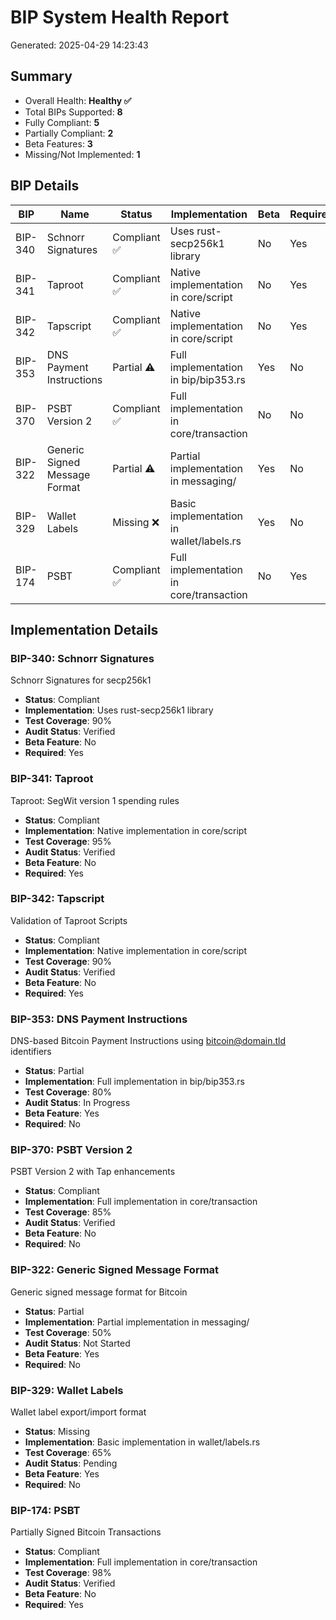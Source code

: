 # BIP System Health Report

Generated: 2025-04-29 14:23:43

## Summary

- Overall Health: **Healthy ✅**
- Total BIPs Supported: **8**
- Fully Compliant: **5**
- Partially Compliant: **2**
- Beta Features: **3**
- Missing/Not Implemented: **1**

## BIP Details

| BIP | Name | Status | Implementation | Beta | Required |
|-----|------|--------|----------------|------|----------|
| BIP-340 | Schnorr Signatures | Compliant ✅ | Uses rust-secp256k1 library | No | Yes |
| BIP-341 | Taproot | Compliant ✅ | Native implementation in core/script | No | Yes |
| BIP-342 | Tapscript | Compliant ✅ | Native implementation in core/script | No | Yes |
| BIP-353 | DNS Payment Instructions | Partial ⚠️ | Full implementation in bip/bip353.rs | Yes | No |
| BIP-370 | PSBT Version 2 | Compliant ✅ | Full implementation in core/transaction | No | No |
| BIP-322 | Generic Signed Message Format | Partial ⚠️ | Partial implementation in messaging/ | Yes | No |
| BIP-329 | Wallet Labels | Missing ❌ | Basic implementation in wallet/labels.rs | Yes | No |
| BIP-174 | PSBT | Compliant ✅ | Full implementation in core/transaction | No | Yes |

## Implementation Details

### BIP-340: Schnorr Signatures

Schnorr Signatures for secp256k1

- **Status**: Compliant
- **Implementation**: Uses rust-secp256k1 library
- **Test Coverage**: 90%
- **Audit Status**: Verified
- **Beta Feature**: No
- **Required**: Yes

### BIP-341: Taproot

Taproot: SegWit version 1 spending rules

- **Status**: Compliant
- **Implementation**: Native implementation in core/script
- **Test Coverage**: 95%
- **Audit Status**: Verified
- **Beta Feature**: No
- **Required**: Yes

### BIP-342: Tapscript

Validation of Taproot Scripts

- **Status**: Compliant
- **Implementation**: Native implementation in core/script
- **Test Coverage**: 90%
- **Audit Status**: Verified
- **Beta Feature**: No
- **Required**: Yes

### BIP-353: DNS Payment Instructions

DNS-based Bitcoin Payment Instructions using bitcoin@domain.tld identifiers

- **Status**: Partial
- **Implementation**: Full implementation in bip/bip353.rs
- **Test Coverage**: 80%
- **Audit Status**: In Progress
- **Beta Feature**: Yes
- **Required**: No

### BIP-370: PSBT Version 2

PSBT Version 2 with Tap enhancements

- **Status**: Compliant
- **Implementation**: Full implementation in core/transaction
- **Test Coverage**: 85%
- **Audit Status**: Verified
- **Beta Feature**: No
- **Required**: No

### BIP-322: Generic Signed Message Format

Generic signed message format for Bitcoin

- **Status**: Partial
- **Implementation**: Partial implementation in messaging/
- **Test Coverage**: 50%
- **Audit Status**: Not Started
- **Beta Feature**: Yes
- **Required**: No

### BIP-329: Wallet Labels

Wallet label export/import format

- **Status**: Missing
- **Implementation**: Basic implementation in wallet/labels.rs
- **Test Coverage**: 65%
- **Audit Status**: Pending
- **Beta Feature**: Yes
- **Required**: No

### BIP-174: PSBT

Partially Signed Bitcoin Transactions

- **Status**: Compliant
- **Implementation**: Full implementation in core/transaction
- **Test Coverage**: 98%
- **Audit Status**: Verified
- **Beta Feature**: No
- **Required**: Yes
